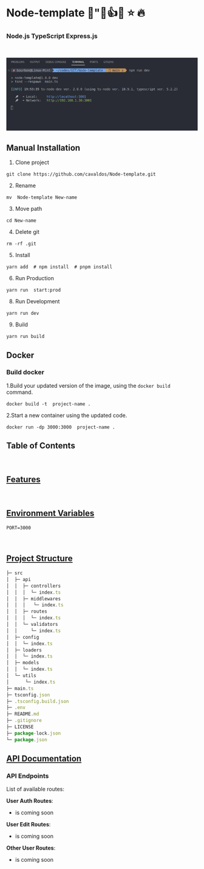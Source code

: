 # Node-template 🌈"💯👍💡 ⭐️ 🔥

### Node.js TypeScript Express.js

<br />

![](./screenshot/pic.png)



## Manual Installation

1. Clone project

```shell
git clone https://github.com/cavaldos/Node-template.git
```

2. Rename

```shell
mv  Node-template New-name
```

3. Move path

```shell
cd New-name
```

4. Delete git

```shell
rm -rf .git
```

5. Install

```shell
yarn add  # npm install  # pnpm install
```

6. Run Production

```shell
yarn run  start:prod
```

8. Run Development

```shell
yarn run dev
```

9. Build

```shell
yarn run build
```

## Docker

### Build docker

1.Build your updated version of the image, using the `docker build` command.

```shell
docker build -t  project-name .
```

2.Start a new container using the updated code.

```shell
docker run -dp 3000:3000  project-name .

```

## Table of Contents

<br />

## [Features](#features)

<br />

## [Environment Variables](#environment-variables)

```shell
PORT=3000
```

<br />

## [Project Structure](#project-structure)

```js
├─ src
│  ├─ api
│  │  ├─ controllers
│  │  │  └─ index.ts
│  │  ├─ middlewares
│  │  │   └─ index.ts
│  │  ├─ routes
│  │  │  └─ index.ts
│  │  └─ validators
│  │     └─ index.ts
│  ├─ config
│  │  └─ index.ts
│  ├─ loaders
│  │  └─ index.ts
│  ├─ models
│  │  └─ index.ts
│  └─ utils
│      └─ index.ts
├─ main.ts
├─ tsconfig.json
├─ .tsconfig.build.json
├─ .env
├─ README.md
├─ .gitignore
├─ LICENSE
├─ package-lock.json
└─ package.json
```

## [API Documentation](#api-documentation)

### API Endpoints

List of available routes:

**User Auth Routes**:

- is coming soon

**User Edit Routes**:

- is coming soon

**Other User Routes**:

- is coming soon

<br />
